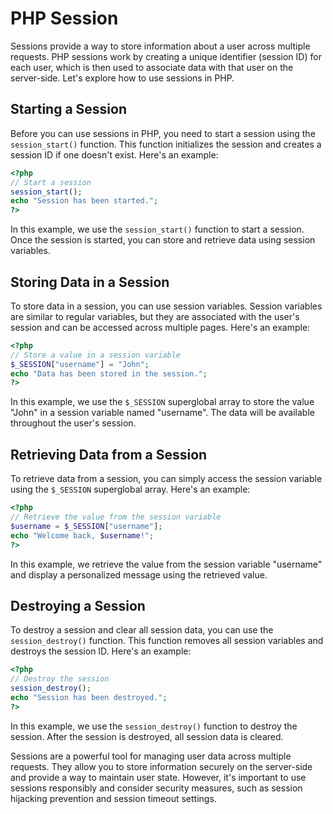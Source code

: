 # PHP Session

Sessions provide a way to store information about a user across multiple requests. PHP sessions work by creating a unique identifier (session ID) for each user, which is then used to associate data with that user on the server-side. Let's explore how to use sessions in PHP.

## Starting a Session

Before you can use sessions in PHP, you need to start a session using the `session_start()` function. This function initializes the session and creates a session ID if one doesn't exist. Here's an example:

``````php
<?php
// Start a session
session_start();
echo "Session has been started.";
?>
``````

In this example, we use the `session_start()` function to start a session. Once the session is started, you can store and retrieve data using session variables.

## Storing Data in a Session

To store data in a session, you can use session variables. Session variables are similar to regular variables, but they are associated with the user's session and can be accessed across multiple pages. Here's an example:

``````php
<?php
// Store a value in a session variable
$_SESSION["username"] = "John";
echo "Data has been stored in the session.";
?>
``````

In this example, we use the `$_SESSION` superglobal array to store the value "John" in a session variable named "username". The data will be available throughout the user's session.

## Retrieving Data from a Session

To retrieve data from a session, you can simply access the session variable using the `$_SESSION` superglobal array. Here's an example:

``````php
<?php
// Retrieve the value from the session variable
$username = $_SESSION["username"];
echo "Welcome back, $username!";
?>
``````

In this example, we retrieve the value from the session variable "username" and display a personalized message using the retrieved value.

## Destroying a Session

To destroy a session and clear all session data, you can use the `session_destroy()` function. This function removes all session variables and destroys the session ID. Here's an example:

``````php
<?php
// Destroy the session
session_destroy();
echo "Session has been destroyed.";
?>
``````

In this example, we use the `session_destroy()` function to destroy the session. After the session is destroyed, all session data is cleared.

Sessions are a powerful tool for managing user data across multiple requests. They allow you to store information securely on the server-side and provide a way to maintain user state. However, it's important to use sessions responsibly and consider security measures, such as session hijacking prevention and session timeout settings.

